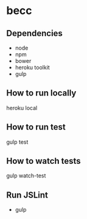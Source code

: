 # becc

## Dependencies 
- node
- npm
- bower
- heroku toolkit
- gulp
## How to run locally

heroku local

## How to run test
gulp test

## How to watch tests
gulp watch-test

## Run JSLint
- gulp 


